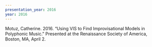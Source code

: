 ```yaml
---
presentation_year: 2016
year: 2016
---
```


Motuz, Catherine. 2016. “Using VIS to Find Improvisational Models in Polyphonic Music.” Presented at the Renaissance Society of America, Boston, MA, April 2.